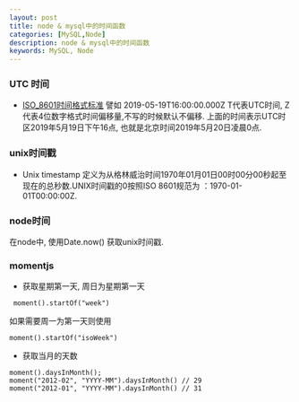```yaml
---
layout: post
title: node & mysql中的时间函数
categories: [MySQL,Node]
description: node & mysql中的时间函数
keywords: MySQL, Node
---
```

### UTC 时间
- [ISO_8601时间格式标准](https://zh.wikipedia.org/wiki/ISO_8601)
譬如 2019-05-19T16:00:00.000Z
T代表UTC时间, Z代表4位数字格式时间偏移量,不写的时候默认不偏移.  上面的时间表示UTC时区2019年5月19日下午16点, 也就是北京时间2019年5月20日凌晨0点.

### unix时间戳
- Unix timestamp 定义为从格林威治时间1970年01月01日00时00分00秒起至现在的总秒数.UNIX时间戳的0按照ISO 8601规范为 ：1970-01-01T00:00:00Z.

### node时间
在node中, 使用Date.now() 获取unix时间戳.


### momentjs
- 获取星期第一天, 周日为星期第一天
```
 moment().startOf("week")
```
如果需要周一为第一天则使用
```
moment().startOf("isoWeek")
```
- 获取当月的天数
```
moment().daysInMonth();
moment("2012-02", "YYYY-MM").daysInMonth() // 29 
moment("2012-01", "YYYY-MM").daysInMonth() // 31 
```